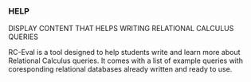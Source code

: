 ### HELP
DISPLAY CONTENT THAT HELPS WRITING RELATIONAL CALCULUS QUERIES

RC-Eval is a tool designed to help students write and learn more about Relational Calculus queries. It comes with a list of example queries with coresponding relational databases already written and ready to use. 